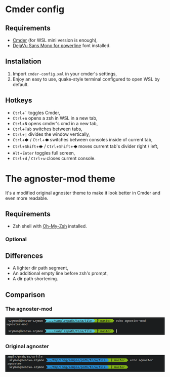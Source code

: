 # Cmder config

## Requirements
- [Cmder](http://cmder.net) (for WSL mini version is enough),
- [DejaVu Sans Mono for powerline](https://github.com/powerline/fonts/blob/master/DejaVuSansMono/DejaVu%20Sans%20Mono%20for%20Powerline.ttf) font installed.
## Installation
1. Import `cmder-config.xml` in your cmder's settings,
2. Enjoy an easy to use, quake-style terminal configured to open WSL by default.
## Hotkeys
- `Ctrl`+`` ` `` toggles Cmder,
- `Ctrl`+`n` opens a zsh in WSL in a new tab,
- `Ctrl`+`N` opens cmder's cmd in a new tab,
- `Ctrl`+`Tab` switches between tabs,
- `Ctrl`+`|` divides the window vertically,
- `Ctrl`+`🡆` / `Ctrl`+`🡄` switches between consoles inside of current tab,
- `Ctrl`+`Shift`+`🡆` / `Ctrl`+`Shift`+`🡄` moves current tab's divider right / left,
- `Alt`+`Enter` toggles full screen,
- `Ctrl`+`d` / `Ctrl`+`w` closes current console.





# The agnoster-mod theme 
It's a modified original agnoster theme to make it look better in Cmder and even more readable.
## Requirements
- Zsh shell with [Oh-My-Zsh](https://github.com/robbyrussell/oh-my-zsh) installed.
### Optional


## Differences
- A lighter dir path segment,
- An additional empty line before zsh's prompt,
- A dir path shortening.
## Comparison
### The agnoster-mod
![agnoster-mod theme](agnoster-mod.png)
### Original agnoster
![agnoster theme](agnoster.png)

